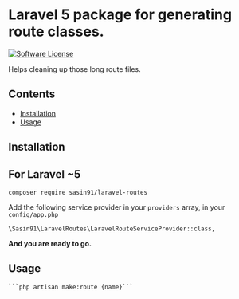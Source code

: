 # Laravel 5 package for generating route classes.

[![Software License](https://img.shields.io/badge/license-MIT-brightgreen.svg?style=flat-square)](LICENSE.md)

Helps cleaning up those long route files.

## Contents

- [Installation](#installation)
- [Usage](#usage)

<a name="installation" />

## Installation

## For Laravel ~5

    composer require sasin91/laravel-routes



Add the following service provider in your `providers` array, in your `config/app.php`

    \Sasin91\LaravelRoutes\LaravelRouteServiceProvider::class,

**And you are ready to go.**

<a name="usage" />

## Usage
    ```php artisan make:route {name}```